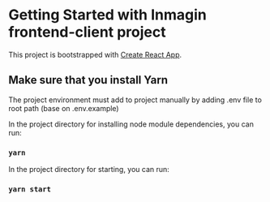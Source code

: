 # Getting Started with Inmagin frontend-client project

This project is bootstrapped with [Create React App](https://github.com/facebook/create-react-app).

## Make sure that you install Yarn

The project environment must add to project manually by adding .env file to root path (base on .env.example)

In the project directory for installing node module dependencies, you can run:

### `yarn`

In the project directory for starting, you can run:

### `yarn start`
